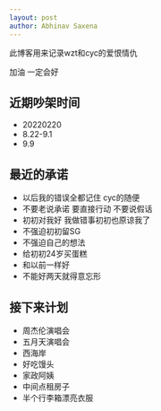 ```yaml
---
layout: post
author: Abhinav Saxena
---
```


此博客用来记录wzt和cyc的爱恨情仇


加油  一定会好


## 近期吵架时间
- 20220220
- 8.22-9.1
- 9.9

## 最近的承诺
- 以后我的错误全都记住  cyc的随便
- 不要老说承诺  要直接行动  不要说假话
- 初初对我好  我做错事初初也原谅我了
- 不强迫初初留SG
- 不强迫自己的想法
- 给初初24岁买蛋糕
- 和以前一样好
- 不能好两天就得意忘形

## 接下来计划
- 周杰伦演唱会
- 五月天演唱会
- 西海岸
- 好吃馒头
- 家政阿姨
- 中间点租房子
- 半个行李箱漂亮衣服